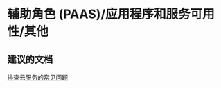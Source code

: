 <properties
    pageTitle="辅助角色 (PAAS)/应用程序和服务可用性/其他"
    description="辅助角色 (PAAS)/应用程序和服务可用性/其他"
    service="microsoft.classiccompute"
    resource="domainnames"
    authors="aashu"
    displayOrder=""
    selfHelpType="generic"
    supportTopicIds="32422591"
    resourceTags=""
    productPesIds="13185"
    cloudEnvironments="public"
/>


# 辅助角色 (PAAS)/应用程序和服务可用性/其他

## **建议的文档**
[排查云服务的常见问题](http://blogs.msdn.com/b/kwill/archive/2013/08/09/windows-azure-paas-compute-diagnostics-data.aspx)



<!--HONumber=Jul16_HO4-->


